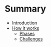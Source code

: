 # Summary

* [Introduction](README.md)
* [How it works](how_it_works/howit_works)
   * [Phases](how_it_works/phases.md)
   * [Challenges](how_it_works/challenges.md)

